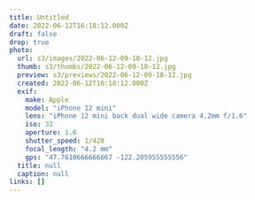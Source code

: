 ```yaml
---
title: Untitled
date: 2022-06-12T16:18:12.000Z
draft: false
drop: true
photo:
  url: s3/images/2022-06-12-09-18-12.jpg
  thumb: s3/thumbs/2022-06-12-09-18-12.jpg
  preview: s3/previews/2022-06-12-09-18-12.jpg
  created: 2022-06-12T16:18:12.000Z
  exif:
    make: Apple
    model: "iPhone 12 mini"
    lens: "iPhone 12 mini back dual wide camera 4.2mm f/1.6"
    iso: 32
    aperture: 1.6
    shutter_speed: 1/428
    focal_length: "4.2 mm"
    gps: "47.7610666666667 -122.205955555556"
  title: null
  caption: null
links: []
---
```

